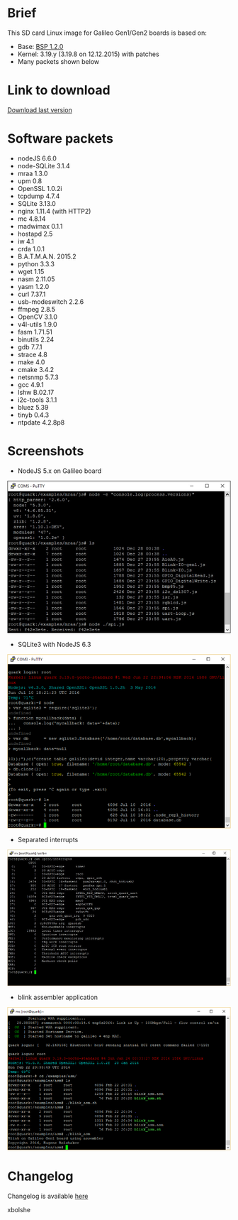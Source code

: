 Brief
====
This SD card Linux image for Galileo Gen1/Gen2 boards is based on:
* Base: [BSP 1.2.0](https://downloadcenter.intel.com/download/23197/Intel-Quark-BSP)
* Kernel: 3.19.y (3.19.8 on 12.12.2015) with patches
* Many packets shown below

Link to download
====
[Download last version](https://relvarsoft.com/galileo/galileo_xbolshe_iot_1.2.0_kernel_v3.19.8_featured_201609241.zip)


Software packets
====
* nodeJS 6.6.0
* node-SQLite 3.1.4
* mraa 1.3.0
* upm 0.8
* OpenSSL 1.0.2i
* tcpdump 4.7.4
* SQLite 3.13.0
* nginx 1.11.4 (with HTTP2)
* mc 4.8.14
* madwimax 0.1.1
* hostapd 2.5
* iw 4.1
* crda 1.0.1
* B.A.T.M.A.N. 2015.2
* python 3.3.3
* wget 1.15
* nasm 2.11.05
* yasm 1.2.0
* curl 7.37.1
* usb-modeswitch 2.2.6
* ffmpeg 2.8.5
* OpenCV 3.1.0
* v4l-utils 1.9.0
* fasm 1.71.51
* binutils 2.24
* gdb 7.7.1
* strace 4.8
* make 4.0
* cmake 3.4.2
* netsnmp 5.7.3
* gcc 4.9.1
* lshw B.02.17
* i2c-tools 3.1.1
* bluez 5.39
* tinyb 0.4.3
* ntpdate 4.2.8p8

Screenshots
====

* NodeJS 5.x on Galileo board

![alt tag](nodejs.jpg)

* SQLite3 with NodeJS 6.3

![alt tag](node_sqlite3.png)

* Separated interrupts

![alt tag](interrupts.jpg)

* blink assembler application

![alt tag](blink_asm.png)

Changelog
====

Changelog is available [here](CHANGELOG.md)

xbolshe

